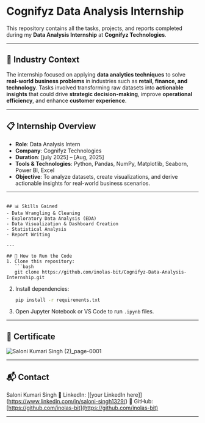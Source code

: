 
# Cognifyz Data Analysis Internship

This repository contains all the tasks, projects, and reports completed during my **Data Analysis Internship** at **Cognifyz Technologies**.

---

## 📌 Industry Context
The internship focused on applying **data analytics techniques** to solve **real-world business problems** in industries such as **retail, finance, and technology**. Tasks involved transforming raw datasets into **actionable insights** that could drive **strategic decision-making**, improve **operational efficiency**, and enhance **customer experience**.

---

## 📋 Internship Overview
- **Role**: Data Analysis Intern  
- **Company**: Cognifyz Technologies  
- **Duration**: [july 2025] – [Aug, 2025]  
- **Tools & Technologies**: Python, Pandas, NumPy, Matplotlib, Seaborn, Power BI, Excel  
- **Objective**: To analyze datasets, create visualizations, and derive actionable insights for real-world business scenarios.

---

````

## 📊 Skills Gained
- Data Wrangling & Cleaning  
- Exploratory Data Analysis (EDA)  
- Data Visualization & Dashboard Creation  
- Statistical Analysis  
- Report Writing  

---

## 🚀 How to Run the Code
1. Clone this repository:
   ```bash
   git clone https://github.com/inolas-bit/Cognifyz-Data-Analysis-Internship.git
````

2. Install dependencies:

   ```bash
   pip install -r requirements.txt
   ```
3. Open Jupyter Notebook or VS Code to run `.ipynb` files.

---

## 📜 Certificate

![Saloni Kumari Singh (2)_page-0001](https://github.com/user-attachments/assets/fbb32a9c-e96f-491d-a062-1c320b922334)


---

## 📬 Contact

Saloni Kumari Singh
🔗 LinkedIn: [\[your LinkedIn here]](https://www.linkedin.com/in/saloni-singh1329/)
🐙 GitHub: [https://github.com/inolas-bit](https://github.com/inolas-bit)

---
